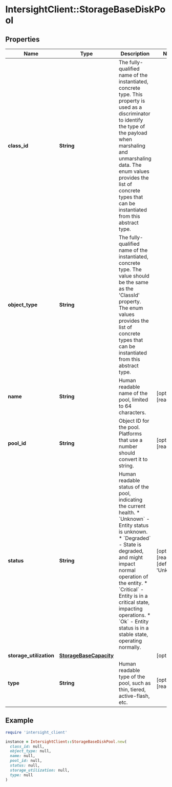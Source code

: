 # IntersightClient::StorageBaseDiskPool

## Properties

| Name | Type | Description | Notes |
| ---- | ---- | ----------- | ----- |
| **class_id** | **String** | The fully-qualified name of the instantiated, concrete type. This property is used as a discriminator to identify the type of the payload when marshaling and unmarshaling data. The enum values provides the list of concrete types that can be instantiated from this abstract type. |  |
| **object_type** | **String** | The fully-qualified name of the instantiated, concrete type. The value should be the same as the &#39;ClassId&#39; property. The enum values provides the list of concrete types that can be instantiated from this abstract type. |  |
| **name** | **String** | Human readable name of the pool, limited to 64 characters. | [optional][readonly] |
| **pool_id** | **String** | Object ID for the pool. Platforms that use a number should convert it to string. | [optional][readonly] |
| **status** | **String** | Human readable status of the pool, indicating the current health. * &#x60;Unknown&#x60; - Entity status is unknown. * &#x60;Degraded&#x60; - State is degraded, and might impact normal operation of the entity. * &#x60;Critical&#x60; - Entity is in a critical state, impacting operations. * &#x60;Ok&#x60; - Entity status is in a stable state, operating normally. | [optional][readonly][default to &#39;Unknown&#39;] |
| **storage_utilization** | [**StorageBaseCapacity**](StorageBaseCapacity.md) |  | [optional] |
| **type** | **String** | Human readable type of the pool, such as thin, tiered, active-flash, etc. | [optional][readonly] |

## Example

```ruby
require 'intersight_client'

instance = IntersightClient::StorageBaseDiskPool.new(
  class_id: null,
  object_type: null,
  name: null,
  pool_id: null,
  status: null,
  storage_utilization: null,
  type: null
)
```

